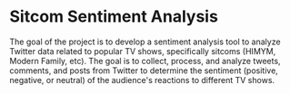 # Sitcom Sentiment Analysis 

The goal of the project is to develop a sentiment analysis tool to analyze Twitter data related to popular TV shows, specifically sitcoms (HIMYM, Modern Family, etc). The goal is to collect, process, and analyze tweets, comments, and posts from Twitter to determine the sentiment (positive, negative, or neutral) of the audience's reactions to different TV shows. 
